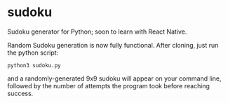 # sudoku
Sudoku generator for Python; soon to learn with React Native.

Random Sudoku generation is now fully functional. After cloning, just run the python script:

`python3 sudoku.py`

and a randomly-generated 9x9 sudoku will appear on your command line, followed by the number of attempts the program took before reaching success.
